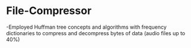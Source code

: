 # File-Compressor
-Employed Huffman tree concepts and algorithms with frequency dictionaries to compress and decompress bytes of data (audio files up to 40%)
